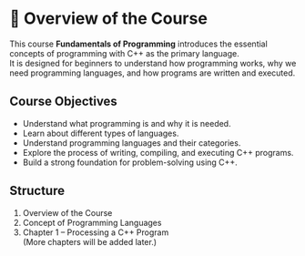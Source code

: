 # 📘 Overview of the Course

This course **Fundamentals of Programming** introduces the essential concepts of programming with C++ as the primary language.  
It is designed for beginners to understand how programming works, why we need programming languages, and how programs are written and executed.

## Course Objectives
- Understand what programming is and why it is needed.
- Learn about different types of languages.
- Understand programming languages and their categories.
- Explore the process of writing, compiling, and executing C++ programs.
- Build a strong foundation for problem-solving using C++.

## Structure
1. Overview of the Course  
2. Concept of Programming Languages  
3. Chapter 1 – Processing a C++ Program  
(More chapters will be added later.)
